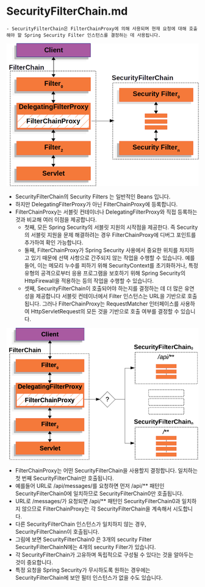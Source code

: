 # SecurityFilterChain.md
    - SecurityFilterChain은 FilterChainProxy에 의해 사용되며 현재 요청에 대해 호출해야 할 Spring Security Filter 인스턴스를 결정하는 데 사용됩니다.

![securityfilterchain.png](https://github.com/jyshine/TIL/blob/main/framework/spring/spring-security/spring-security/src/main/resources/img/securityfilterchain.png)

- SecurityFilterChain의 Security Filters 는 일반적인 Beans 입니다. 
- 하지만 DelegatingFilterProxy가 아닌 FilterChainProxy에 등록합니다.
- FilterChainProxy는 서블릿 컨테이너나 DelegatingFilterProxy와 직접 등록하는 것과 비교해 여러 이점을 제공합니다.
  - 첫째, 모든 Spring Security의 서블릿 지원의 시작점을 제공한다. 즉 Security의 서블릿 지원을 문제 해결하려는 경우 FilterChainProxy에 디버그 포인트를 추가하여 확인 가능합니다.
  - 둘째, FilterChainProxy가 Spring Security 사용에서 중요한 위치를 차지하고 있기 때문에 선택 사항으로 간주되지 않는 작업을 수행할 수 있습니다.
    예를 들어, 이는 메모리 누수를 피하기 위해 SecurityContext를 초기화하거나, 특정 유형의 공격으로부터 응용 프로그램을 보호하기 위해 Spring Security의 HttpFirewall을 적용하는 등의 작업을 수행할 수 있습니다.
  - 셋째, SecurityFilterChain이 호출되어야 하는지를 결정하는 데 더 많은 유연성을 제공합니다
    서블릿 컨테이너에서 Filter 인스턴스는 URL을 기반으로 호출됩니다. 
    그러나 FilterChainProxy는 RequestMatcher 인터페이스를 사용하여 HttpServletRequest의 모든 것을 기반으로 호출 여부를 결정할 수 있습니다.




![multi-securityfilterchain.png](https://github.com/jyshine/TIL/blob/main/framework/spring/spring-security/spring-security/src/main/resources/img/multi-securityfilterchain.png)

- FilterChainProxy는 어떤 SecurityFilterChain을 사용할지 결정합니다. 일치하는 첫 번째 SecurityFilterChain만 호출됩니다.
- 예를들어 URL로 /api/messages/를 요청하면 먼저 /api/** 패턴인 SecurityFilterChain0에 일치하므로 SecurityFilterChain0만 호출됩니다.
- URL로 /messages/가 요청되면 /api/** 패턴인 SecurityFilterChain0과 일치하지 않으므로 FilterChainProxy는 각 SecurityFilterChain을 계속해서 시도합니다.
- 다른 SecurityFilterChain 인스턴스가 일치하지 않는 경우, SecurityFilterChainn이 호출됩니다.
- 그림에 보면 SecurityFilterChain0 은 3개의 security Filter SecurityFilterChainN에는 4개의 security Filter가 있습니다.
- 각 SecurityFilterChain가 고유하며 독립적으로 구성될 수 있다는 것을 알아두는 것이 중요합니다.
- 특정 요청을 Spring Security가 무시하도록 원하는 경우에는 SecurityFilterChain에 보안 필터 인스턴스가 없을 수도 있습니다.